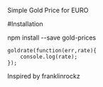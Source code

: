 Simple Gold Price for EURO 

#Installation

npm install --save gold-prices

```
goldrate(function(err,rate){
    console.log(rate);
});
```

Inspired by franklinrockz
